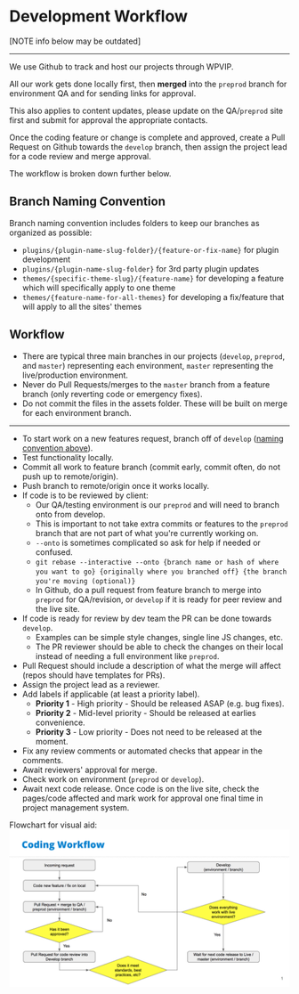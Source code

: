 # Development Workflow

[NOTE info below may be outdated]

----------------------------------------------------------------------

We use Github to track and host our projects through WPVIP.

All our work gets done locally first, then **merged** into the `preprod` branch for environment QA and for sending links for approval.

This also applies to content updates, please update on the QA/`preprod` site first and submit for approval the appropriate contacts.

Once the coding feature or change is complete and approved, create a Pull Request on Github towards the `develop` branch, then assign the project lead for a code review and merge approval.

The workflow is broken down further below.

## Branch Naming Convention
Branch naming convention includes folders to keep our branches as organized as possible:
- `plugins/{plugin-name-slug-folder}/{feature-or-fix-name}` for plugin development
- `plugins/{plugin-name-slug-folder}` for 3rd party plugin updates
- `themes/{specific-theme-slug}/{feature-name}` for developing a feature which will specifically apply to one theme
- `themes/{feature-name-for-all-themes}` for developing a fix/feature that will apply to all the sites' themes


## Workflow
- There are typical three main branches in our projects (`develop`, `preprod`, and `master`) representing each environment, `master` representing the live/production environment.
- Never do Pull Requests/merges to the `master` branch from a feature branch (only reverting code or emergency fixes).
- Do not commit the files in the assets folder. These will be built on merge for each environment branch.
---
- To start work on a new features request, branch off of `develop` ([naming convention above](#branch-naming-convention)).
- Test functionality locally.
- Commit all work to feature branch (commit early, commit often, do not push up to remote/origin).
- Push branch to remote/origin once it works locally.
- If code is to be reviewed by client:
  - Our QA/testing environment is our `preprod` and will need to branch onto from develop.
  - This is important to not take extra commits or features to the `preprod` branch that are not part of what you're currently working on.
  - `--onto` is sometimes complicated so ask for help if needed or confused.
  - `git rebase --interactive --onto {branch name or hash of where you want to go} {originally where you branched off} {the branch you're moving (optional)}`
  - In Github, do a pull request from feature branch to merge into `preprod` for QA/revision, or `develop` if it is ready for peer review and the live site.
- If code is ready for review by dev team the PR can be done towards `develop`.
  - Examples can be simple style changes, single line JS changes, etc.
  - The PR reviewer should be able to check the changes on their local instead of needing a full environment like `preprod`.
- Pull Request should include a description of what the merge will affect (repos should have templates for PRs).
- Assign the project lead as a reviewer.
- Add labels if applicable (at least a priority label).
  - **Priority 1** - High priority - Should be released ASAP (e.g. bug fixes).
  - **Priority 2** - Mid-level priority - Should be released at earlies convenience.
  - **Priority 3** - Low priority - Does not need to be released at the moment.
- Fix any review comments or automated checks that appear in the comments.
- Await reviewers' approval for merge.
- Check work on environment (`preprod` or `develop`).
- Await next code release. Once code is on the live site, check the pages/code affected and mark work for approval one final time in project management system.

Flowchart for visual aid:
![Coding Workflow](../_images/coding-workflow.jpg)
